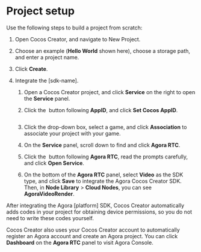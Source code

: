 # Project setup

Use the following steps to build a project from scratch:

1. Open Cocos Creator, and navigate to New Project.

2. Choose an example (**Hello World** shown here), choose a storage path, and enter a project name.

3. Click **Create**.

4. Integrate the [sdk-name].

   1. Open a Cocos Creator project, and click **Service** on the right to open the **Service** panel.

   2. Click the <image href="https://web-cdn.agora.io/docs-files/1603983326448" format="png" scope="external" placement="inline"></image> button following **AppID**, and click **Set Cocos AppID**.

      <image href="https://web-cdn.agora.io/docs-files/1603983352672" format="png" scope="external"></image>

   3. Click the drop-down box, select a game, and click **Association** to associate your project with your game.

   4. On the **Service** panel, scroll down to find and click **Agora RTC**.

   5. Click the <image href="https://web-cdn.agora.io/docs-files/1603983397604" format="png" scope="external"  placement="inline"></image> button following **Agora RTC**, read the prompts carefully, and click **Open Service**.

   6. On the bottom of the **Agora RTC** panel, select **Video** as the SDK type, and click **Save** to integrate the Agora Cocos Creator SDK. Then, in **Node Library** > **Cloud Nodes**, you can see **AgoraVideoRender**.

After integrating the Agora [platform] SDK, Cocos Creator automatically adds codes in your project for obtaining device permissions, so you do not need to write these codes yourself.

Cocos Creator also uses your Cocos Creator account to automatically register an Agora account and create an Agora project. You can click **Dashboard** on the **Agora RTC** panel to visit Agora Console.